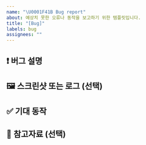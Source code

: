 ```yaml
---
name: "\U0001F41B Bug report"
about: 예상치 못한 오류나 동작을 보고하기 위한 템플릿입니다.
title: "[Bug]"
labels: bug
assignees: ""
---
```


## ❗️ 버그 설명

<!-- 발생한 문제를 명확하고 간결하게 설명해주세요. -->

## 🖼️ 스크린샷 또는 로그 (선택)

<!-- 가능하다면 관련된 이미지나 콘솔 로그를 첨부해주세요. -->

## ✅ 기대 동작

<!-- 정상적으로 기대했던 동작은 무엇인가요? -->

## 📎 참고자료 (선택)

<!-- 관련 이슈나 문서가 있다면 첨부해주세요. -->
